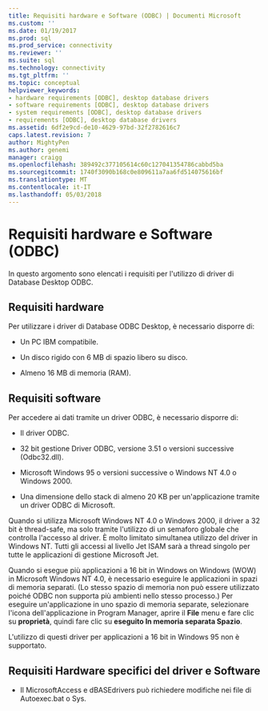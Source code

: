 ```yaml
---
title: Requisiti hardware e Software (ODBC) | Documenti Microsoft
ms.custom: ''
ms.date: 01/19/2017
ms.prod: sql
ms.prod_service: connectivity
ms.reviewer: ''
ms.suite: sql
ms.technology: connectivity
ms.tgt_pltfrm: ''
ms.topic: conceptual
helpviewer_keywords:
- hardware requirements [ODBC], desktop database drivers
- software requirements [ODBC], desktop database drivers
- system requirements [ODBC], desktop database drivers
- requirements [ODBC], desktop database drivers
ms.assetid: 6df2e9cd-de10-4629-97bd-32f2782616c7
caps.latest.revision: 7
author: MightyPen
ms.author: genemi
manager: craigg
ms.openlocfilehash: 389492c377105614c60c127041354786cabbd5ba
ms.sourcegitcommit: 1740f3090b168c0e809611a7aa6fd514075616bf
ms.translationtype: MT
ms.contentlocale: it-IT
ms.lasthandoff: 05/03/2018
---
```

# <a name="hardware-and-software-requirements-odbc"></a>Requisiti hardware e Software (ODBC)
In questo argomento sono elencati i requisiti per l'utilizzo di driver di Database Desktop ODBC.  
  
## <a name="hardware-requirements"></a>Requisiti hardware  
 Per utilizzare i driver di Database ODBC Desktop, è necessario disporre di:  
  
-   Un PC IBM compatibile.  
  
-   Un disco rigido con 6 MB di spazio libero su disco.  
  
-   Almeno 16 MB di memoria (RAM).  
  
## <a name="software-requirements"></a>Requisiti software  
 Per accedere ai dati tramite un driver ODBC, è necessario disporre di:  
  
-   Il driver ODBC.  
  
-   32 bit gestione Driver ODBC, versione 3.51 o versioni successive (Odbc32.dll).  
  
-   Microsoft Windows 95 o versioni successive o Windows NT 4.0 o Windows 2000.  
  
-   Una dimensione dello stack di almeno 20 KB per un'applicazione tramite un driver ODBC di Microsoft.  
  
 Quando si utilizza Microsoft Windows NT 4.0 o Windows 2000, il driver a 32 bit è thread-safe, ma solo tramite l'utilizzo di un semaforo globale che controlla l'accesso al driver. È molto limitato simultanea utilizzo del driver in Windows NT. Tutti gli accessi al livello Jet ISAM sarà a thread singolo per tutte le applicazioni di gestione Microsoft Jet.  
  
 Quando si esegue più applicazioni a 16 bit in Windows on Windows (WOW) in Microsoft Windows NT 4.0, è necessario eseguire le applicazioni in spazi di memoria separati. (Lo stesso spazio di memoria non può essere utilizzato poiché ODBC non supporta più ambienti nello stesso processo.) Per eseguire un'applicazione in uno spazio di memoria separate, selezionare l'icona dell'applicazione in Program Manager, aprire il **File** menu e fare clic su **proprietà**, quindi fare clic su **eseguito In memoria separata Spazio**.  
  
 L'utilizzo di questi driver per applicazioni a 16 bit in Windows 95 non è supportato.  
  
## <a name="driver-specific-hardware-and-software-requirements"></a>Requisiti Hardware specifici del driver e Software  
  
-   Il MicrosoftAccess e dBASEdrivers può richiedere modifiche nei file di Autoexec.bat o Sys.
